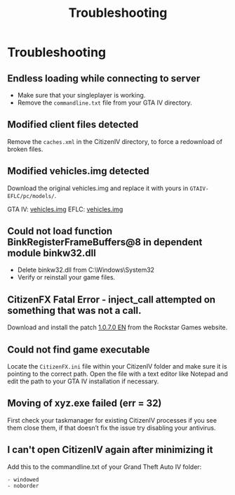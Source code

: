 ﻿---
id: troubleshoot
title: Troubleshooting
hide_title: true
---

# Troubleshooting

## Endless loading while connecting to server

* Make sure that your singleplayer is working.
* Remove the `commandline.txt` file from your GTA IV directory.

## Modified client files detected

Remove the `caches.xml` in the CitizenIV directory, to force a redownload of broken files.

## Modified vehicles.img detected

Download the original vehicles.img and replace it with yours in `GTAIV-EFLC/pc/models/`.

GTA IV: [vehicles.img](https://citizeniv.net/files/gtaiv-vehicles.zip)
EFLC: [vehicles.img](https://citizeniv.net/files/eflc-vehicles.zip)

## Could not load function BinkRegisterFrameBuffers@8 in dependent module binkw32.dll

* Delete binkw32.dll from C:\Windows\System32
* Verify or reinstall your game files.

## CitizenFX Fatal Error - inject_call attempted on something that was not a call.

Download and install the patch [1.0.7.0 EN](http://updates.rockstargames.com/patches/gtaiv/title_update_7_EN.zip) from the Rockstar Games website.

## Could not find game executable

Locate the `CitizenFX.ini` file within your CitizenIV folder and make sure it is pointing to the correct path. Open the file with a text editor like Notepad and edit the path to your GTA IV installation if necessary.

## Moving of xyz.exe failed (err = 32)

First check your taskmanager for existing CitizenIV processes if you see them close them, if that doesn’t fix the issue try disabling your antivirus.

## I can't open CitizenIV again after minimizing it

Add this to the commandline.txt of your Grand Theft Auto IV folder:

```
- windowed
- noborder
``` 